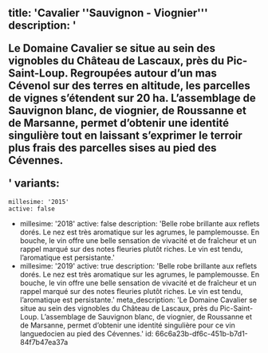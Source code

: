 title: 'Cavalier ''Sauvignon - Viognier'''
description: '<p>Le Domaine Cavalier se situe au sein des vignobles du Château de Lascaux, près du Pic-Saint-Loup. Regroupées autour d’un mas Cévenol sur des terres en altitude, les parcelles de vignes s’étendent sur 20 ha. L’assemblage de Sauvignon blanc, de viognier, de Roussanne et de Marsanne, permet d’obtenir une identité singulière tout en laissant s’exprimer le terroir plus frais des parcelles sises au pied des Cévennes.</p>'
variants:
  -
    millesime: '2015'
    active: false
  -
    millesime: '2018'
    active: false
    description: 'Belle robe brillante aux reflets dorés. Le nez est très aromatique sur les agrumes, le pamplemousse. En bouche, le vin offre une belle sensation de vivacité et de fraîcheur et un rappel marqué sur des notes fleuries plutôt riches. Le vin est tendu, l’aromatique est persistante.'
  -
    millesime: '2019'
    active: true
    description: 'Belle robe brillante aux reflets dorés. Le nez est très aromatique sur les agrumes, le pamplemousse. En bouche, le vin offre une belle sensation de vivacité et de fraîcheur et un rappel marqué sur des notes fleuries plutôt riches. Le vin est tendu, l’aromatique est persistante.'
meta_description: 'Le Domaine Cavalier se situe au sein des vignobles du Château de Lascaux, près du Pic-Saint-Loup. L’assemblage de Sauvignon blanc, de viognier, de Roussanne et de Marsanne, permet d’obtenir une identité singulière pour ce vin languedocien au pied des Cévennes.'
id: 66c6a23b-df6c-451b-b7d1-84f7b47ea37a
